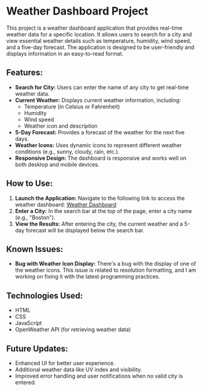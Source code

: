 # Weather Dashboard Project

This project is a weather dashboard application that provides real-time weather data for a specific location. It allows users to search for a city and view essential weather details such as temperature, humidity, wind speed, and a five-day forecast. The application is designed to be user-friendly and displays information in an easy-to-read format.

## Features:
- **Search for City:** Users can enter the name of any city to get real-time weather data.
- **Current Weather:** Displays current weather information, including:
  - Temperature (in Celsius or Fahrenheit)
  - Humidity
  - Wind speed
  - Weather icon and description
- **5-Day Forecast:** Provides a forecast of the weather for the next five days.
- **Weather Icons:** Uses dynamic icons to represent different weather conditions (e.g., sunny, cloudy, rain, etc.).
- **Responsive Design:** The dashboard is responsive and works well on both desktop and mobile devices.

## How to Use:
1. **Launch the Application:** Navigate to the following link to access the weather dashboard:
   [Weather Dashboard](https://weather-dashboard-ten-mauve.vercel.app/)
2. **Enter a City:** In the search bar at the top of the page, enter a city name (e.g., "Boston").
3. **View the Results:** After entering the city, the current weather and a 5-day forecast will be displayed below the search bar.

## Known Issues:
- **Bug with Weather Icon Display:** There's a bug with the display of one of the weather icons. This issue is related to resolution formatting, and I am working on fixing it with the latest programming practices.

## Technologies Used:
- HTML
- CSS
- JavaScript
- OpenWeather API (for retrieving weather data)

## Future Updates:
- Enhanced UI for better user experience.
- Additional weather data like UV index and visibility.
- Improved error handling and user notifications when no valid city is entered.

